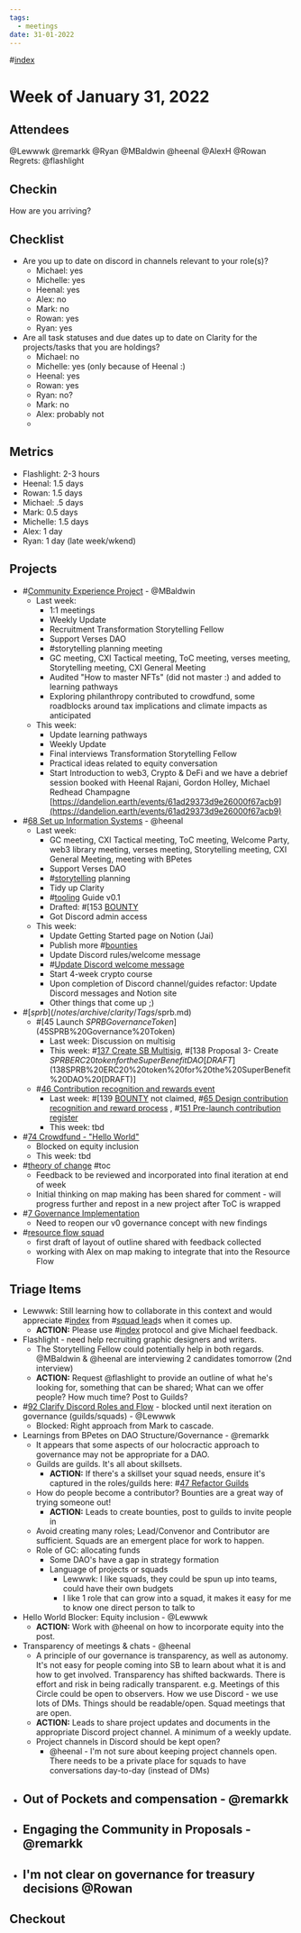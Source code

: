 ```yaml
---
tags:
  - meetings
date: 31-01-2022
---
```

#[index](notes/general-circle/old-gc-meetings/index.md) 
# Week of January 31, 2022
## Attendees
@Lewwwk @remarkk @Ryan  @MBaldwin @heenal @AlexH @Rowan  
Regrets: @flashlight 
## Checkin
How are you arriving?
## Checklist
- Are you up to date on discord in channels relevant to your role(s)?
	- Michael: yes
	- Michelle: yes
	- Heenal: yes
	- Alex: no
	- Mark: no
	- Rowan: yes
	- Ryan: yes
- Are all task statuses and due dates up to date on Clarity for the projects/tasks that you are holdings?
	- Michael: no
	- Michelle: yes (only because of Heenal :)
	- Heenal: yes
	- Rowan: yes
	- Ryan: no?
	- Mark: no
	- Alex: probably not
	- 

## Metrics
- Flashlight: 2-3 hours
- Heenal: 1.5 days
- Rowan: 1.5 days
- Michael: .5 days
- Mark: 0.5 days
- Michelle: 1.5 days
- Alex: 1 day
- Ryan: 1 day (late week/wkend) 

## Projects
- #[Community Experience Project](Community%20Experience%20Project) - @MBaldwin 
	- Last week:
		- 1:1 meetings
		- Weekly Update
		- Recruitment Transformation Storytelling Fellow
		- Support Verses DAO
		- #storytelling planning meeting
		- GC meeting, CXI Tactical meeting, ToC meeting, verses meeting, Storytelling meeting, CXI General Meeting
		- Audited "How to master NFTs" (did not master :) and added to learning pathways
		- Exploring philanthropy contributed to crowdfund, some roadblocks around tax implications and climate impacts as anticipated
	- This week: 
		- Update learning pathways
		- Weekly Update
		- Final interviews Transformation Storytelling Fellow 
		- Practical ideas related to equity conversation 
		- Start Introduction to web3, Crypto & DeFi  and we have a debrief session booked with Heenal Rajani, Gordon Holley, Michael Redhead Champagne [https://dandelion.earth/events/61ad29373d9e26000f67acb9](https://dandelion.earth/events/61ad29373d9e26000f67acb9) 
- #[68 Set up Information Systems](68%20Set%20up%20Information%20Systems) - @heenal 
	- Last week:
		- GC meeting, CXI Tactical meeting, ToC meeting, Welcome Party, web3 library meeting, verses meeting,  Storytelling meeting, CXI General Meeting, meeting with BPetes
		- Support Verses DAO
		- #[storytelling](/notes/archive/clarity/Tags/storytelling.md) planning
		- Tidy up Clarity
		- #[tooling](/notes/archive/clarity/Tags/tooling.md) Guide v0.1 
		- Drafted: #[153 [BOUNTY](153%20[BOUNTY) 
		- Got Discord admin access
	- This week:
		- Update Getting Started page on Notion (Jai)
		- Publish more #[bounties](/notes/archive/clarity/Tags/bounties.md)
		- Update Discord rules/welcome message
		- #[Update Discord welcome message](Update%20Discord%20welcome%20message) 
		- Start 4-week crypto course
		- Upon completion of Discord channel/guides refactor: Update Discord messages and Notion site
		- Other things that come up ;)
- #[$sprb](/notes/archive/clarity/Tags/$sprb.md)
	- #[45 Launch $SPRB Governance Token](45%20Launch%20$SPRB%20Governance%20Token) 
		- Last week: Discussion on multisig
		- This week: #[137 Create SB Multisig](137%20Create%20SB%20Multisig), #[138 Proposal 3- Create $SPRB ERC20 token for the SuperBenefit DAO [DRAFT](138%20Proposal%203-%20Create%20$SPRB%20ERC20%20token%20for%20the%20SuperBenefit%20DAO%20[DRAFT)] 
	- #[46 Contribution recognition and rewards event](46%20Contribution%20recognition%20and%20rewards%20event) 
		- Last week: #[139 [BOUNTY](139%20[BOUNTY) not claimed, #[65 Design contribution recognition and reward process](65%20Design%20contribution%20recognition%20and%20reward%20process) , #[151 Pre-launch contribution register](151%20Pre-launch%20contribution%20register) 
		- This week: tbd
- #[74 Crowdfund - "Hello World"](74%20Crowdfund%20-%20"Hello%20World") 
	- Blocked on equity inclusion
	- This week: tbd
- #[theory of change](/notes/archive/clarity/Tags/theory%20of%20change.md) #toc
	- Feedback to be reviewed and incorporated into final iteration at end of week
	- Initial thinking on map making has been shared for comment - will progress further and repost in a new project after ToC is wrapped
- #[7 Governance Implementation](7%20Governance%20Implementation) 
	- Need to reopen our v0 governance concept with new findings
- #[resource flow squad](/notes/archive/clarity/Tags/resource%20flow%20squad.md) 
	- first draft of layout of outline shared with feedback collected
	- working with Alex on map making to integrate that into the Resource Flow

## Triage Items
- Lewwwk: Still learning how to collaborate in this context and would appreciate #[index](notes/aifs/feedback/index.md) from #[squad lead](/notes/archive/clarity/Tags/squad%20lead.md)s when it comes up.
	- **ACTION:** Please use #[index](notes/aifs/feedback/index.md) protocol and give Michael feedback.
- Flashlight - need help recruiting graphic designers and writers.
	- The Storytelling Fellow could potentially help in both regards. @MBaldwin & @heenal are interviewing 2 candidates tomorrow (2nd interview)
	- **ACTION:** Request @flashlight to provide an outline of what he's looking for, something that can be shared; What can we offer people? How much time? Post to Guilds?
- #[92 Clarify Discord Roles and Flow](92%20Clarify%20Discord%20Roles%20and%20Flow) - blocked until next iteration on governance (guilds/squads) - @Lewwwk 
	- Blocked: Right approach from Mark to cascade.
- Learnings from BPetes on DAO Structure/Governance  - @remarkk 
	- It appears that some aspects of our holocractic approach to governance may not be appropriate for a DAO.
	- Guilds are guilds. It's all about skillsets.
		- **ACTION:** If there's a skillset your squad needs, ensure it's captured in the roles/guilds here: #[47 Refactor Guilds](47%20Refactor%20Guilds) 
	- How do people become a contributor? Bounties are a great way of trying someone out!
		- **ACTION:** Leads to create bounties, post to guilds to invite people in
	- Avoid creating many roles; Lead/Convenor and Contributor are sufficient. Squads are an emergent place for work to happen.
	- Role of GC: allocating funds
		- Some DAO's have a gap in strategy formation
		- Language of projects or squads
			- Lewwwk: I like squads, they could be spun up into teams, could have their own budgets
			- I like 1 role that can grow into a squad, it makes it easy for me to know one direct person to talk to
- Hello World Blocker: Equity inclusion - @Lewwwk 
	- **ACTION:** Work with @heenal on how to incorporate equity into the post.
- Transparency of meetings & chats - @heenal 
	- A principle of our governance is transparency, as well as autonomy. It's not easy for people coming into SB to learn about what it is and how to get involved. Transparency has shifted backwards. There is effort and risk in being radically transparent. e.g. Meetings of this Circle could be open to observers. How we use Discord - we use lots of DMs. Things should be readable/open. Squad meetings that are open.
	- **ACTION:** Leads to share project updates and documents in the appropriate Discord project channel. A minimum of a weekly update.
	- Project channels in Discord should be kept open?
		- @heenal - I'm not sure about keeping project channels open. There needs to be a private place for squads to have conversations day-to-day (instead of DMs)
- Out of Pockets and compensation - @remarkk 
	- 
- Engaging the Community in Proposals - @remarkk 
	- 
- I'm not clear on governance for treasury decisions @Rowan  
	- 

## Checkout